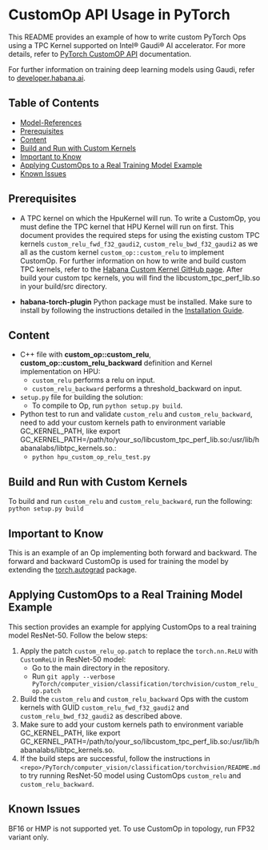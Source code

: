# CustomOp API Usage in PyTorch

This README provides an example of how to write custom PyTorch Ops using a TPC Kernel supported on Intel® Gaudi® AI accelerator. For more details, refer to [PyTorch CustomOP API](https://docs.habana.ai/en/latest/PyTorch/PyTorch_CustomOp_API/page_index.html) documentation. 

For further information on training deep learning models using Gaudi, refer to [developer.habana.ai](https://developer.habana.ai/resources/).

## Table of Contents

* [Model-References](../../../../README.md)
* [Prerequisites](#prerequisites)
* [Content](#content)
* [Build and Run with Custom Kernels](#build-and-run-with-custom-kernels)
* [Important to Know](#important-to-know)
* [Applying CustomOps to a Real Training Model Example](#applying-customops-to-a-real-training-model-example)
* [Known Issues](#known-issues)


## Prerequisites

- A TPC kernel on which the HpuKernel will run. To write a CustomOp, you must define the TPC kernel that HPU Kernel will run on first. This document provides the required steps for using the existing custom TPC kernels `custom_relu_fwd_f32_gaudi2`, `custom_relu_bwd_f32_gaudi2` as we all as the custom kernel `custom_op::custom_relu` to implement CustomOp. For further information on how to write and build custom TPC kernels, refer to the [Habana Custom Kernel GitHub page](https://github.com/HabanaAI/Habana_Custom_Kernel). After build your custom tpc kernels, you will find the libcustom_tpc_perf_lib.so in your build/src directory.

- **habana-torch-plugin** Python package must be installed. Make sure to install by following the instructions detailed in the [Installation Guide](https://docs.habana.ai/en/latest/Installation_Guide/index.html).

## Content

- C++ file with **custom_op::custom_relu**, **custom_op::custom_relu_backward** definition and Kernel implementation on HPU:
    - `custom_relu` performs a relu on input.
    - `custom_relu_backward` performs a threshold_backward on input.
- `setup.py` file for building the solution:
    - To compile to Op, run ```python setup.py build```.
- Python test to run and validate `custom_relu` and `custom_relu_backward`, need to add your custom kernels path to environment variable GC_KERNEL_PATH, like export GC_KERNEL_PATH=/path/to/your_so/libcustom_tpc_perf_lib.so:/usr/lib/habanalabs/libtpc_kernels.so.:
    - ```python hpu_custom_op_relu_test.py```

## Build and Run with Custom Kernels 

To build and run `custom_relu` and `custom_relu_backward`, run the following: 
```python setup.py build```

## Important to Know

This is an example of an Op implementing both forward and backward.
The forward and backward CustomOp is used for training the model by extending the [torch.autograd](https://pytorch.org/docs/stable/notes/extending.html) package.


## Applying CustomOps to a Real Training Model Example

This section provides an example for applying CustomOps to a real training model ResNet-50. 
Follow the below steps:

1. Apply the patch `custom_relu_op.patch` to replace the `torch.nn.ReLU` with `CustomReLU` in ResNet-50 model:
   - Go to the main directory in the repository.
   - Run `git apply --verbose PyTorch/computer_vision/classification/torchvision/custom_relu_op.patch`
2. Build the `custom_relu` and `custom_relu_backward` Ops with the custom kernels with GUID `custom_relu_fwd_f32_gaudi2` and `custom_relu_bwd_f32_gaudi2` as described above. 
3. Make sure to add your custom kernels path to environment variable GC_KERNEL_PATH, like export GC_KERNEL_PATH=/path/to/your_so/libcustom_tpc_perf_lib.so:/usr/lib/habanalabs/libtpc_kernels.so.
4. If the build steps are successful, follow the instructions in `<repo>/PyTorch/computer_vision/classification/torchvision/README.md` to try running ResNet-50 model using CustomOps `custom_relu` and `custom_relu_backward`.

## Known Issues

BF16 or HMP is not supported yet. To use CustomOp in topology, run FP32 variant only. 


